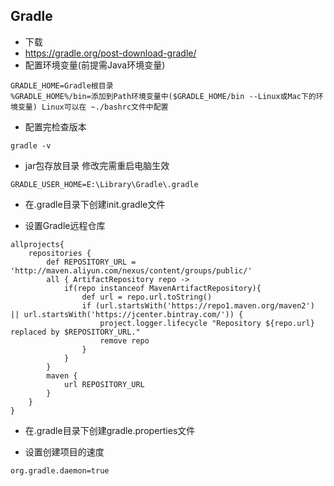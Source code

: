 ## Gradle

* 下载
* https://gradle.org/post-download-gradle/
* 配置环境变量(前提需Java环境变量)
```
GRADLE_HOME=Gradle根目录
%GRADLE_HOME%/bin=添加到Path环境变量中($GRADLE_HOME/bin --Linux或Mac下的环境变量) Linux可以在 ~./bashrc文件中配置
```

* 配置完检查版本
```
gradle -v
```

* jar包存放目录 修改完需重启电脑生效
```
GRADLE_USER_HOME=E:\Library\Gradle\.gradle
```
* 在.gradle目录下创建init.gradle文件

* 设置Gradle远程仓库
```
allprojects{
    repositories {
        def REPOSITORY_URL = 'http://maven.aliyun.com/nexus/content/groups/public/'
        all { ArtifactRepository repo ->
            if(repo instanceof MavenArtifactRepository){
                def url = repo.url.toString()
                if (url.startsWith('https://repo1.maven.org/maven2') || url.startsWith('https://jcenter.bintray.com/')) {
                    project.logger.lifecycle "Repository ${repo.url} replaced by $REPOSITORY_URL."
                    remove repo
                }
            }
        }
        maven {
            url REPOSITORY_URL
        }
    }
}
```

* 在.gradle目录下创建gradle.properties文件

* 设置创建项目的速度
```
org.gradle.daemon=true
```